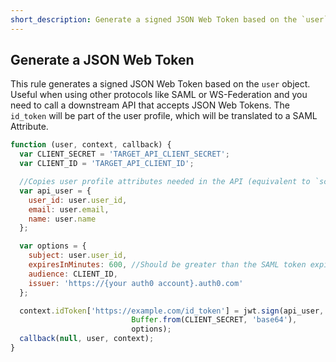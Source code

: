 ```yaml
---
short_description: Generate a signed JSON Web Token based on the `user` object.
---
```

## Generate a JSON Web Token

This rule generates a signed JSON Web Token based on the `user` object. Useful when using other protocols like SAML or WS-Federation and you need to call a downstream API that accepts JSON Web Tokens. The `id_token` will be part of the user profile, which will be translated to a SAML Attribute.


```js
function (user, context, callback) {
  var CLIENT_SECRET = 'TARGET_API_CLIENT_SECRET';
  var CLIENT_ID = 'TARGET_API_CLIENT_ID';

  //Copies user profile attributes needed in the API (equivalent to `scope`)
  var api_user = {
  	user_id: user.user_id,
  	email: user.email,
  	name: user.name
  };

  var options = {
  	subject: user.user_id,
  	expiresInMinutes: 600, //Should be greater than the SAML token expiration
  	audience: CLIENT_ID,
  	issuer: 'https://{your auth0 account}.auth0.com'
  };

  context.idToken['https://example.com/id_token'] = jwt.sign(api_user,
  						   Buffer.from(CLIENT_SECRET, 'base64'),
  						   options);
  callback(null, user, context);
}
```
